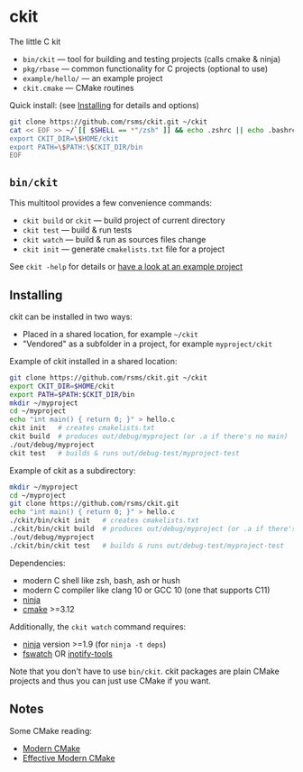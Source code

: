 # ckit

The little C kit

- `bin/ckit` — tool for building and testing projects (calls cmake & ninja)
- `pkg/rbase` — common functionality for C projects (optional to use)
- `example/hello/` — an example project
- `ckit.cmake` — CMake routines

Quick install: (see [Installing](#installing) for details and options)

```sh
git clone https://github.com/rsms/ckit.git ~/ckit
cat << EOF >> ~/`[[ $SHELL == *"/zsh" ]] && echo .zshrc || echo .bashrc`
export CKIT_DIR=\$HOME/ckit
export PATH=\$PATH:\$CKIT_DIR/bin
EOF
```


## `bin/ckit`

This multitool provides a few convenience commands:

- `ckit build` or `ckit` — build project of current directory
- `ckit test` — build & run tests
- `ckit watch` — build & run as sources files change
- `ckit init` — generate `cmakelists.txt` file for a project

See `ckit -help` for details or [have a look at an example project](example/hello)


## Installing

ckit can be installed in two ways:
- Placed in a shared location, for example `~/ckit`
- "Vendored" as a subfolder in a project, for example `myproject/ckit`

Example of ckit installed in a shared location:

```sh
git clone https://github.com/rsms/ckit.git ~/ckit
export CKIT_DIR=$HOME/ckit
export PATH=$PATH:$CKIT_DIR/bin
mkdir ~/myproject
cd ~/myproject
echo "int main() { return 0; }" > hello.c
ckit init   # creates cmakelists.txt
ckit build  # produces out/debug/myproject (or .a if there's no main)
./out/debug/myproject
ckit test   # builds & runs out/debug-test/myproject-test
```


Example of ckit as a subdirectory:

```sh
mkdir ~/myproject
cd ~/myproject
git clone https://github.com/rsms/ckit.git
echo "int main() { return 0; }" > hello.c
./ckit/bin/ckit init   # creates cmakelists.txt
./ckit/bin/ckit build  # produces out/debug/myproject (or .a if there's no main)
./out/debug/myproject
./ckit/bin/ckit test   # builds & runs out/debug-test/myproject-test
```

Dependencies:
- modern C shell like zsh, bash, ash or hush
- modern C compiler like clang 10 or GCC 10 (one that supports C11)
- [ninja](https://ninja-build.org)
- [cmake](https://cmake.org) >=3.12

Additionally, the `ckit watch` command requires:
- [ninja](https://ninja-build.org) version >=1.9 (for `ninja -t deps`)
- [fswatch](https://github.com/emcrisostomo/fswatch)
  OR [inotify-tools](https://github.com/inotify-tools/inotify-tools)

Note that you don't have to use `bin/ckit`.
ckit packages are plain CMake projects and thus you can just use CMake if you want.


## Notes

Some CMake reading:
- [Modern CMake](https://cliutils.gitlab.io/modern-cmake/)
- [Effective Modern CMake](https://gist.github.com/mbinna/c61dbb39bca0e4fb7d1f73b0d66a4fd1)
